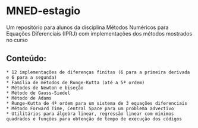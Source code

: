 # MNED-estagio
Um repositório para alunos da disciplina Métodos Numéricos para Equações Diferenciais (IPRJ) com implementações dos métodos mostrados no curso

## Conteúdo:

	* 12 implementações de diferenças finitas (6 para a primeira derivada e 6 para a segunda)
	* Família de métodos de Runge-Kutta (até a 5ª ordem)
	* Métodos de Newton e biseção
	* Método de Gauss-Siedel
	* Método de Adams
	* Runge-Kutta de 4ª ordem para um sistema de 3 equações diferenciais
	* Método Forward Time, Central Space para um problema advectivo
	* Utilitários para álgebra linear, regressão linear com mínimos quadrados e funções para obtenção de tempo de execução dos códigos